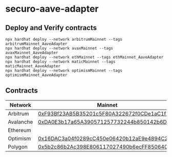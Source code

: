 # securo-aave-adapter

## Deploy and Verify contracts

```text
npx hardhat deploy --network arbitrumMainnet --tags arbitrumMainnet_AaveAdapter
npx hardhat deploy --network avaxMainnet --tags avaxMainnet_AaveAdapter
npx hardhat deploy --network ethMainnet --tags ethMainnet_AaveAdapter
npx hardhat deploy --network maticMainnet --tags maticMainnet_AaveAdapter
npx hardhat deploy --network optimismMainnet --tags optimismMainnet_AaveAdapter
```

## Contracts

| Network     | Mainnet                                                                                                               | Testnet                                                                                                               |
| ------------------------ | --------------------------------------------------------------------------------------------------------------------- | --------------------------------------------------------------------------------------------------------------------- |
| Arbitrum         | [0xF93Bf23AB5B35201c5F80A322672f0CDe1aC1f22](https://arbiscan.io/address/0xF93Bf23AB5B35201c5F80A322672f0CDe1aC1f22) | [0x7e4C234B1d634DB790592d1550816b19E862F744](https://goerli.arbiscan.io/address/0x7e4C234B1d634DB790592d1550816b19E862F744)
| Avalanche        | [0xDA0E3b17a65A390571257732244b850142b6DE5B](https://snowtrace.io/address/0xDA0E3b17a65A390571257732244b850142b6DE5B) | [0x75ea2D542dAa5B1D7B321200DE950fB599ffdE8a](https://testnet.snowtrace.io/address/0x75ea2D542dAa5B1D7B321200DE950fB599ffdE8a)
| Ethereum         |  | [0xE52d24eAF593A51126D45f3547037DF54a4233f0](https://goerli.etherscan.io/address/0xE52d24eAF593A51126D45f3547037DF54a4233f0)
| Optimism         | [0x16DAC3a04f0289cC450e06420b12aE9e4894C269](https://optimistic.etherscan.io/address/0x16DAC3a04f0289cC450e06420b12aE9e4894C269) | [0x7e4C234B1d634DB790592d1550816b19E862F744](https://goerli-optimism.etherscan.io/address/0x7e4C234B1d634DB790592d1550816b19E862F744)
| Polygon          | [0x5b2c86b2Ac398E806117027490b6ecFF85064052](https://polygonscan.com/address/0x5b2c86b2Ac398E806117027490b6ecFF85064052) | [0x6069864d8B9f0c08250366F6c37ae28299aA107D](https://mumbai.polygonscan.com/address/0x6069864d8b9f0c08250366f6c37ae28299aa107d)
